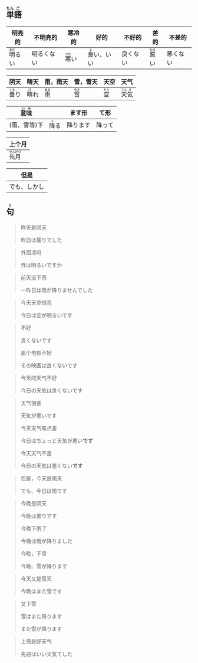 ## <ruby>単<rt>たん</rt>語<rt>ご</rt></ruby>

| 明亮的                           | 不明亮的   | 寒冷的                         | 好的                               | 不好的   | 差的                           | 不差的   |
| -------------------------------- | ---------- | ------------------------------ | ---------------------------------- | -------- | ------------------------------ | -------- |
| <ruby>明<rt>あか</rt>るい</ruby> | 明るくない | <ruby>寒<rt>さむ</rt>い</ruby> | <ruby>良<rt>よ</rt>い</ruby>、いい | 良くない | <ruby>悪<rt>わる</rt>い</ruby> | 悪くない |

| 阴天                         | 晴天                        | 雨，雨天                      | 雪，雪天                      | 天空                        | 天气                                   |
| -------------------------- | ------------------------- | ------------------------- | ------------------------- | ------------------------- | ------------------------------------ |
| <ruby>曇<rt>くも</rt>り</ruby> | <ruby>晴<rt>は</rt>れ</ruby> | <ruby>雨<rt>あめ</rt></ruby> | <ruby>雪<rt>ゆき</rt></ruby> | <ruby>空<rt>そら</rt></ruby> | <ruby>天<rt>てん</rt>気<rt>き</rt></ruby> |

| <ruby>意<rt>い</rt>味<rt>み</rt></ruby> |                              | ます形   | て形   |
| --------------------------------------- | ---------------------------- | -------- | ------ |
| (雨、雪等)下                            | <ruby>降<rt>ふ</rt>る</ruby> | 降ります | 降って |

| 上个月                                   |
| ------------------------------------- |
| <ruby>先<rt>せん</rt>月<rt>げつ</rt></ruby> |

| 但是     |
| ------ |
| でも、しかし |

## <ruby>句<rt>く</rt></ruby>

> 昨天是阴天
> 
> 昨日は曇りでした

> 外面凉吗
> 
> 外は明るいですか

> 前天没下雨
> 
> 一昨日は雨が降りませんでした

> 今天天空很亮
> 
> 今日は空が明るいです

> 不好
>
> 良くないです
>
> 那个电影不好
>
> その映画は良くないです

> 今天的天气不好
> 
> 今日の天気は良くないです

> 天气很差
> 
> 天気が悪いです
> 
> 今天天气有点差
> 
> 今日はちょっと天気が悪い**です**
> 
> 今天天气不差
> 
> 今日の天気は悪くない**です**

> 但是，今天是雨天
> 
> でも、今日は雨です

> 今晚是阴天
> 
> 今晩は曇りです
> 
> 今晚下雨了
> 
> 今晩は雨が降りました
> 
> 今晚，下雪
> 
> 今晩、雪が降ります

> 今天又是雪天
> 
> 今晩はまた雪です

> 又下雪
> 
> 雪はまた降ります
> 
> また雪が降ります

> 上周是好天气
>
> 先週はいい天気でした


